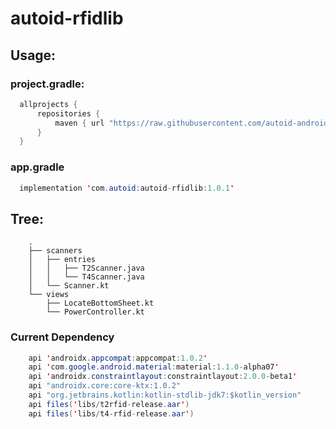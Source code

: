 # autoid-rfidlib
## Usage:
### project.gradle:

```java
  allprojects {
      repositories {
          maven { url "https://raw.githubusercontent.com/autoid-android/autoid-rfidlib/master" }
      }
  }
```

### app.gradle

```java
  implementation 'com.autoid:autoid-rfidlib:1.0.1'
```

## Tree:

```
    .
    ├── scanners
    │   ├── entries
    │   │   ├── T2Scanner.java
    │   │   └── T4Scanner.java
    │   └── Scanner.kt
    └── views
        ├── LocateBottomSheet.kt
        └── PowerController.kt
```

### Current Dependency

```java
    api 'androidx.appcompat:appcompat:1.0.2'
    api 'com.google.android.material:material:1.1.0-alpha07'
    api 'androidx.constraintlayout:constraintlayout:2.0.0-beta1'
    api "androidx.core:core-ktx:1.0.2"
    api "org.jetbrains.kotlin:kotlin-stdlib-jdk7:$kotlin_version"
    api files('libs/t2rfid-release.aar')
    api files('libs/t4-rfid-release.aar')
```
